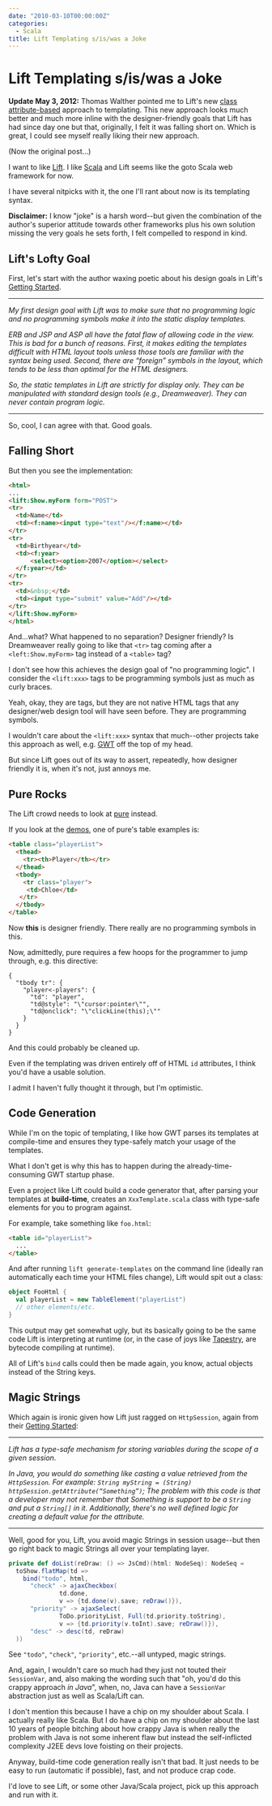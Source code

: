 ```yaml
---
date: "2010-03-10T00:00:00Z"
categories:
  - Scala
title: Lift Templating s/is/was a Joke
---
```


Lift Templating s/is/was a Joke
===============================

**Update May 3, 2012:** Thomas Walther pointed me to Lift's new [class attribute-based](http://seventhings.liftweb.net/templates) approach to templating. This new approach looks much better and much more inline with the designer-friendly goals that Lift has had since day one but that, originally, I felt it was falling short on. Which is great, I could see myself really liking their new approach.

(Now the original post...)

I want to like [Lift](http://liftweb.net). I like [Scala](http://scala-lang.org) and Lift seems like the goto Scala web framework for now.

I have several nitpicks with it, the one I'll rant about now is its templating syntax.

**Disclaimer:** I know "joke" is a harsh word--but given the combination of the author's superior attitude towards other frameworks plus his own solution missing the very goals he sets forth, I felt compelled to respond in kind.

Lift's Lofty Goal
-----------------

First, let's start with the author waxing poetic about his design goals in Lift's [Getting Started](http://liftweb.net/docs/getting_started/mod_master.html).

---

*My first design goal with Lift was to make sure that no programming logic and no programming symbols make it into the static display templates.*

*ERB and JSP and ASP all have the fatal flaw of allowing code in the view. This is bad for a bunch of reasons. First, it makes editing the templates difficult with HTML layout tools unless those tools are familiar with the syntax being used. Second, there are “foreign” symbols in the layout, which tends to be less than optimal for the HTML designers.*

*So, the static templates in Lift are strictly for display only. They can be manipulated with standard design tools (e.g., Dreamweaver). They can never contain program logic.*

---

So, cool, I can agree with that. Good goals.

Falling Short
-------------

But then you see the implementation:

```html
<html> 
... 
<lift:Show.myForm form="POST"> 
<tr> 
  <td>Name</td> 
  <td><f:name><input type="text"/></f:name></td> 
</tr> 
<tr> 
  <td>Birthyear</td> 
  <td><f:year> 
      <select><option>2007</option></select> 
  </f:year></td> 
</tr> 
<tr> 
  <td>&nbsp;</td> 
  <td><input type="submit" value="Add"/></td> 
</tr> 
</lift:Show.myForm> 
</html>
```

And...what? What happened to no separation? Designer friendly? Is Dreamweaver really going to like that `<tr>` tag coming after a `<left:Show.myForm>` tag instead of a `<table>` tag?

I don't see how this achieves the design goal of "no programming logic". I consider the `<lift:xxx>` tags to be programming symbols just as much as curly braces.

Yeah, okay, they are tags, but they are not native HTML tags that any designer/web design tool will have seen before. They are programming symbols.

I wouldn't care about the `<lift:xxx>` syntax that much--other projects take this approach as well, e.g. [GWT](http://code.google.com/webtoolkit/) off the top of my head.

But since Lift goes out of its way to assert, repeatedly, how designer friendly it is, when it's not, just annoys me.

Pure Rocks
----------

The Lift crowd needs to look at [pure](http://beebole.com/pure/) instead.

If you look at the [demos](http://beebole.com/pure/demos/), one of pure's table examples is:

```html
<table class="playerList">
  <thead>
    <tr><th>Player</th></tr>
  </thead>
  <tbody>
    <tr class="player">
     <td>Chloe</td>
   </tr>
  </tbody>
</table>
```

Now **this** is designer friendly. There really are no programming symbols in this.

Now, admittedly, pure requires a few hoops for the programmer to jump through, e.g. this directive:

```jscript
{
  "tbody tr": {
    "player<-players": {
      "td": "player",
      "td@style": "\"cursor:pointer\"",
      "td@onclick": "\"clickLine(this);\""
    }
  }
}
```

And this could probably be cleaned up.

Even if the templating was driven entirely off of HTML `id` attributes, I think you'd have a usable solution.

I admit I haven't fully thought it through, but I'm optimistic.

Code Generation
---------------

While I'm on the topic of templating, I like how GWT parses its templates at compile-time and ensures they type-safely match your usage of the templates.

What I don't get is why this has to happen during the already-time-consuming GWT startup phase.

Even a project like Lift could build a code generator that, after parsing your templates at **build-time**, creates an `XxxTemplate.scala` class with type-safe elements for you to program against.

For example, take something like `foo.html`:

```html
<table id="playerList">
  ...
</table>
```

And after running `lift generate-templates` on the command line (ideally ran automatically each time your HTML files change), Lift would spit out a class:

```scala
object FooHtml {
  val playerList = new TableElement("playerList")
  // other elements/etc.
}
```

This output may get somewhat ugly, but its basically going to be the same code Lift is interpreting at runtime (or, in the case of joys like [Tapestry](http://tapestry.apache.org/), are bytecode compiling at runtime).

All of Lift's `bind` calls could then be made again, you know, actual objects instead of the String keys.

Magic Strings
-------------

Which again is ironic given how Lift just ragged on `HttpSession`, again from their [Getting Started](http://liftweb.net/docs/getting_started/mod_master.html):

---

*Lift has a type-safe mechanism for storing variables during the scope of a given session.*

*In Java, you would do something like casting a value retrieved from the `HttpSession`. For example: `String myString = (String) httpSession.getAttribute(“Something”)`; The problem with this code is that a developer may not remember that Something is support to be a `String` and put a `String[]` in it. Additionally, there's no well defined logic for creating a default value for the attribute.*

---

Well, good for you, Lift, you avoid magic Strings in session usage--but then go right back to magic Strings all over your templating layer.

```scala
private def doList(reDraw: () => JsCmd)(html: NodeSeq): NodeSeq = 
  toShow.flatMap(td => 
    bind("todo", html, 
      "check" -> ajaxCheckbox(
              td.done, 
              v => {td.done(v).save; reDraw()}), 
      "priority" -> ajaxSelect(
              ToDo.priorityList, Full(td.priority.toString), 
              v => {td.priority(v.toInt).save; reDraw()}), 
      "desc" -> desc(td, reDraw) 
  ))
```

See `"todo"`, `"check"`, `"priority"`, etc.--all untyped, magic strings.

And, again, I wouldn't care so much had they just not touted their `SessionVar`, and, also making the wording such that "oh, you'd do this crappy approach *in Java*", when, no, Java can have a `SessionVar` abstraction just as well as Scala/Lift can.

I don't mention this because I have a chip on my shoulder about Scala. I actually really like Scala. But I do have a chip on my shoulder about the last 10 years of people bitching about how crappy Java is when really the problem with Java is not some inherent flaw but instead the self-inflicted complexity J2EE devs love foisting on their projects.

Anyway, build-time code generation really isn't that bad. It just needs to be easy to run (automatic if possible), fast, and not produce crap code.

I'd love to see Lift, or some other Java/Scala project, pick up this approach and run with it.



